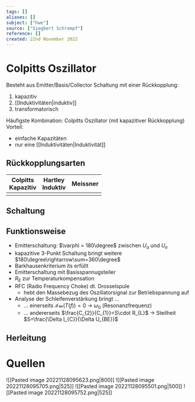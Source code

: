 ```yaml
---
tags: []
aliases: []
subject: ["hwe"]
source: ["Siegbert Schrempf"]
reference: []
created: 22nd November 2022
---
```


# Colpitts Oszillator
Besteht aus Emitter/Basis/Collector Schaltung mit einer Rückkopplung:
1. kapazitiv
2. [[Induktivitäten|induktiv]]
3. transformatorisch

Häufigste Kombination: Colpitts Oszillator (mit kapazitiver Rückkopplung)
Vorteil: 
- einfache Kapazitäten
- nur eine [[Induktivitäten|Induktivität]]

## Rückkopplungsarten

| Colpitts <br> Kapazitiv | Hartley <br> Induktiv | Meissner <br> |
| ----------------------- | --------------------- | ------------- |
|                         |                       |               |

## Schaltung


## Funktionsweise
- Emitterschaltung: $\varphi = 180\degree$ zwischen $U_{a}$ und $U_{e}$
- kapazitive 3-Punkt Schaltung bringt weitere $180\degree\rightarrow\sum=360\degree$
- Barkhausenkriterium its erfüllt
- Emitterschaltung mit Basisspannugsteiler
- $R_{E}$ zur Temperaturkompensation
- RFC (Radio Frequency Choke) dt. Drosselspule
	- hebt den Massebezug des Oszillatorsignal zur Betriebspannung auf
- Analyse der Schleifenverstärkung bringt ...
	- ... einerseits $\mathcal{Im}(T(f))=0$ -> $\omega_{0}$ (Resonanzfrequenz)
	- ... andererseits $\frac{C_{2}}{C_{1}}=S\cdot R_{L}$ -> Steilheit $S=\frac{\Delta I_{C}}{\Delta U_{BE}}$

## Herleitung


# Quellen
![[Pasted image 20221128095623.png|800]]
![[Pasted image 20221128095705.png|525]]
![[Pasted image 20221128095501.png|500]]
![[Pasted image 20221128095752.png|525]]
